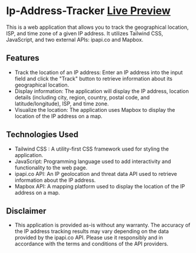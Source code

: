 # Ip-Address-Tracker [Live Preview](https://ip-tracker-rohit.netlify.app/)


This is a web application that allows you to track the geographical location, ISP, and time zone of a given IP address. It utilizes Tailwind CSS, JavaScript, and two external APIs: ipapi.co and Mapbox.

## Features
* Track the location of an IP address: Enter an IP address into the input field and click the "Track" button to retrieve information about its geographical location.
* Display information: The application will display the IP address, location details (including city, region, country, postal code, and latitude/longitude), ISP, and time zone.
* Visualize the location: The application uses Mapbox to display the location of the IP address on a map.

## Technologies Used

* Tailwind CSS : A utility-first CSS framework used for styling the application.
* JavaScript: Programming language used to add interactivity and functionality to the web page.
* ipapi.co API: An IP geolocation and threat data API used to retrieve information about the IP address.
* Mapbox API: A mapping platform used to display the location of the IP address on a map.


## Disclaimer
* This application is provided as-is without any warranty. The accuracy of the IP address tracking results may vary depending on the data provided by the ipapi.co API. Please use it responsibly and in accordance with the terms and conditions of the API providers.
